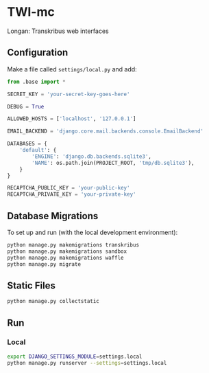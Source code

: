 # TWI-mc
 Longan: Transkribus web interfaces

## Configuration

Make a file called `settings/local.py` and add:

```python
from .base import *

SECRET_KEY = 'your-secret-key-goes-here'

DEBUG = True

ALLOWED_HOSTS = ['localhost', '127.0.0.1']

EMAIL_BACKEND = 'django.core.mail.backends.console.EmailBackend'

DATABASES = {
    'default': {
        'ENGINE': 'django.db.backends.sqlite3',
        'NAME': os.path.join(PROJECT_ROOT, 'tmp/db.sqlite3'),
    }
}

RECAPTCHA_PUBLIC_KEY = 'your-public-key'
RECAPTCHA_PRIVATE_KEY = 'your-private-key'
```

## Database Migrations

To set up and run (with the local development environment):

```bash
python manage.py makemigrations transkribus
python manage.py makemigrations sandbox
python manage.py makemigrations waffle
python manage.py migrate

```

## Static Files

```bash
python manage.py collectstatic
```

## Run

### Local

```bash
export DJANGO_SETTINGS_MODULE=settings.local
python manage.py runserver --settings=settings.local
```